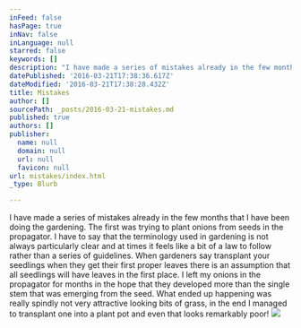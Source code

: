 ```yaml
---
inFeed: false
hasPage: true
inNav: false
inLanguage: null
starred: false
keywords: []
description: "I have made a series of mistakes already in the few months that I have been doing the gardening. \_The first was trying to plant onions from seeds in the propagator. \_I have to say that the terminology used in gardening is not always particularly clear and at times it feels like a bit of \_a law to follow rather than a series of guidelines. \_When gardeners say transplant your seedlings when they get their first proper leaves \_there is an assumption that all seedlings will have leaves in the first place. \_I left my onions in the propagator for months in the hope that they developed more than the single stem that was emerging from the seed. \_What ended up happening was really spindly not very attractive looking bits of grass, in the end I managed to transplant one into a plant pot and even that looks remarkably poor!"
datePublished: '2016-03-21T17:38:36.617Z'
dateModified: '2016-03-21T17:38:28.432Z'
title: Mistakes
author: []
sourcePath: _posts/2016-03-21-mistakes.md
published: true
authors: []
publisher:
  name: null
  domain: null
  url: null
  favicon: null
url: mistakes/index.html
_type: Blurb

---
```

I have made a series of mistakes already in the few months that I have been doing the gardening.  The first was trying to plant onions from seeds in the propagator.  I have to say that the terminology used in gardening is not always particularly clear and at times it feels like a bit of  a law to follow rather than a series of guidelines.  When gardeners say transplant your seedlings when they get their first proper leaves  there is an assumption that all seedlings will have leaves in the first place.  I left my onions in the propagator for months in the hope that they developed more than the single stem that was emerging from the seed.  What ended up happening was really spindly not very attractive looking bits of grass, in the end I managed to transplant one into a plant pot and even that looks remarkably poor!
![](https://the-grid-user-content.s3-us-west-2.amazonaws.com/97f66171-d013-4196-bc77-c5151fa37ea6.jpg)